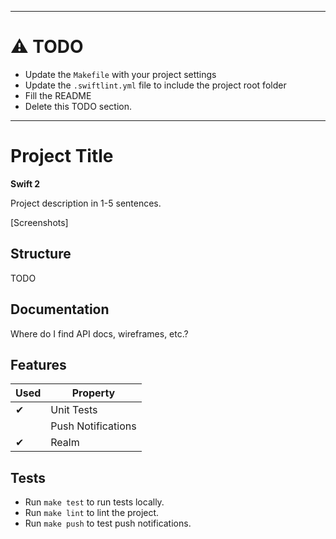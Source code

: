 --------

# ⚠️ TODO

* Update the `Makefile` with your project settings
* Update the `.swiftlint.yml` file to include the project root folder 
* Fill the README
* Delete this TODO section.

--------


# Project Title

**Swift 2**

Project description in 1-5 sentences.

[Screenshots]

## Structure

TODO

## Documentation

Where do I find API docs, wireframes, etc.?

## Features

| Used | Property |
|------|----------|
| ✔    | Unit Tests
|      | Push Notifications 
| ✔    | Realm

## Tests

* Run `make test` to run tests locally.
* Run `make lint` to lint the project.
* Run `make push` to test push notifications.